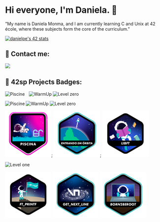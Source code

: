 # Hi everyone, I'm Daniela. 🐥 

"My name is Daniela Monma, and I am currently learning C and Unix at 42 école, where these subjects form the core of the curriculum."

[![danielpe's 42 stats](https://badge.mediaplus.ma/starryblue/danielpe)](https://github.com/oakoudad/badge42)

## 📩 Contact me:

<div align="left" style="display: inline-block">
	<a href="https://www.linkedin.com/in/danielamonma/" target="_blank"><img src="https://img.shields.io/badge/LinkedIn-0077B5?style=for-the-badge&logo=linkedin&logoColor=white" target="_blank"></a>
</div>

## 🏅 42sp Projects Badges:

<img src="https://img.shields.io/badge/School-Piscine-skyblue?style=for-the-badge&&logo=42" alt="Piscine" style="margin-right: 10px;">
<img src="https://img.shields.io/badge/School-WarmUp-skyblue?style=for-the-badge&&logo=42" alt="WarmUp" style="margin-right: 0px;">
<img src="https://img.shields.io/badge/School-Level_zero-skyblue?style=for-the-badge&&logo=42" alt="Level zero">

![Piscine](https://img.shields.io/badge/School-Piscine-skyblue?style=for-the-badge&&logo=42) 
![WarmUp](https://img.shields.io/badge/School-WarmUp-skyblue?style=for-the-badge&&logo=42) 
![Level zero](https://img.shields.io/badge/School-Level_zero-skyblue?style=for-the-badge&&logo=42)



[![Piscine](./42%20badge/piscina.png)](https://github.com/DanielaMonma/C---Piscine);
[![WarmUp](./42%20badge/phase_onee.png)]();
[![Libft](./42%20badge/libftn.png)](https://github.com/DanielaMonma/Libft.c)


<div align="left" style="display: inline-block">
<img alt="Level one" src="https://img.shields.io/badge/School-Level one-skyblue?style=for-the-badge&&logo=42">
<div id="Level_one" style="display: inline-block; vertical-align: middle;">

[![Printf](./42%20badge/ft_printfn.png)](loading...)
[![Get next line](./42%20badge/get_next_linee.png)](loading...)
[![Born 2 be root](./42%20badge/born2beroote.png)](loading...)
</div>
</div>
<h2></h2>

